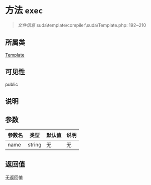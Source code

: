 # 方法 `exec`

> *文件信息* suda\template\compiler\suda\Template.php: 192~210

## 所属类 

[Template](../Template.md)

## 可见性

public

## 说明



## 参数


| 参数名 | 类型 | 默认值 | 说明 |
|--------|-----|-------|-------|
| name |  string | 无 | 无 |



## 返回值

无返回值
